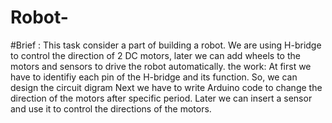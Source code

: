 # Robot- 
#Brief :
This task consider a part of building a robot.
We are using H-bridge to control the direction of 2 DC motors, later we can add wheels to the motors and sensors to drive the robot automatically.
the work:
At first we have to identifiy each pin of the H-bridge and its function. So, we can design the circuit digram
Next we have to write Arduino code to change the direction of the motors after specific period.
Later we can insert a sensor and use it to control the directions of the motors.
